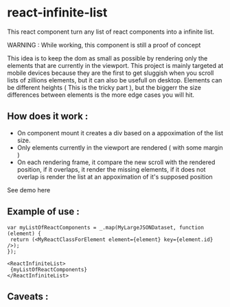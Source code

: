 react-infinite-list
===================

This react component turn any list of react components into a infinite list.

WARNING : While working, this component is still a proof of concept

This idea is to keep the dom as small as possible by rendering only the elements that are currently in the viewport.
This project is mainly targeted at mobile devices because they are the first to get sluggish when you scroll lists of zillions elements, but it can also be usefull on desktop.
Elements can be different heights ( This is the tricky part ), but the biggerr the size differences between elements is the more edge cases you will hit.


How does it work :
-----------------
- On component mount it creates a div based on a appoximation of the list size.
- Only elements currently in the viewport are rendered ( with some margin )
- On each rendering frame, it compare the new scroll with the rendered position, if it overlaps, it render the missing elements, if it does not overlap is render the list at an appoximation of it's supposed position

See demo here

Example of use :
--------------
 ```
var myListOfReactComponents = _.map(MyLargeJSONDataset, function (element) {
  return (<MyReactClassForElement element={element} key={element.id} />);
});

<ReactInfiniteList>
  {myListOfReactComponents}
</ReactInfiniteList>
 ```
 
Caveats :
------ 

